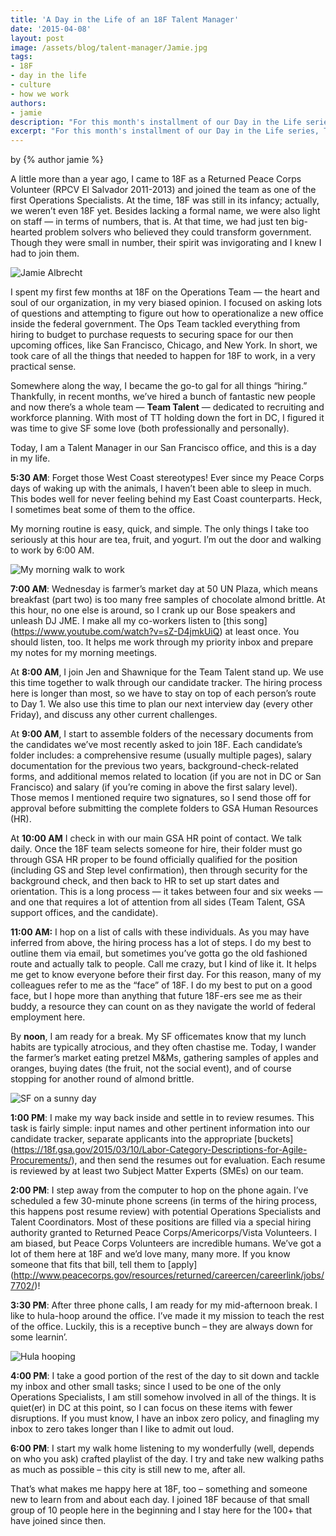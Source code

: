 ```yaml
---
title: 'A Day in the Life of an 18F Talent Manager'
date: '2015-04-08'
layout: post
image: /assets/blog/talent-manager/Jamie.jpg
tags:
- 18F
- day in the life
- culture
- how we work
authors:
- jamie
description: "For this month's installment of our Day in the Life series, Talent Manager Jamie Albrecht shares the ins and outs of her day — and her power song."
excerpt: "For this month's installment of our Day in the Life series, Talent Manager Jamie Albrecht shares the ins and outs of her day — and her power song."
---
```


<p class="authors">
  by {% author jamie %}
</p>

A little more than a year ago, I came to 18F as a Returned Peace Corps Volunteer (RPCV El Salvador 2011-2013) and joined the team as one of the first Operations Specialists. At the time, 18F was still in its infancy; actually, we weren’t even 18F yet. Besides lacking a formal name, we were also light on staff — in terms of numbers, that is. At that time, we had just ten big-hearted problem solvers who believed they could transform government. Though they were small in number, their spirit was invigorating and I knew I had to join them.

<img alt="Jamie Albrecht" src="/assets/blog/talent-manager/Jamie.jpg" class="align-left" />

I spent my first few months at 18F on the Operations Team — the heart and soul of our organization, in my very biased opinion. I focused on asking lots of questions and attempting to figure out how to operationalize a new office inside the federal government. The Ops Team tackled everything from hiring to budget to purchase requests to securing space for our then upcoming offices, like San Francisco, Chicago, and New York. In short, we took care of all the things that needed to happen for 18F to work, in a very practical sense.

Somewhere along the way, I became the go-to gal for all things “hiring.” Thankfully, in recent months, we’ve hired a bunch of fantastic new people and now there’s a whole team — **Team Talent** — dedicated to recruiting and workforce planning. With most of TT holding down the fort in DC, I figured it was time to give SF some love (both professionally and personally).

Today, I am a Talent Manager in our San Francisco office, and this is a day in my life.

**5:30 AM**: Forget those West Coast stereotypes! Ever since my Peace Corps days of waking up with the animals, I haven’t been able to sleep in much. This bodes well for never feeling behind my East Coast counterparts. Heck, I sometimes beat some of them to the office.

My morning routine is easy, quick, and simple. The only things I take too seriously at this hour are tea, fruit, and yogurt. I’m out the door and walking to work by 6:00 AM.

<img alt="My morning walk to work" src="/assets/blog/talent-manager/morningwalk.JPG" class="align-left" />

**7:00 AM**: Wednesday is farmer’s market day at 50 UN Plaza, which means breakfast (part two) is too many free samples of chocolate almond brittle. At this hour, no one else is around, so I crank up our Bose speakers and unleash DJ JME. I make all my co-workers listen to [this song] (https://www.youtube.com/watch?v=sZ-D4jmkUiQ) at least once. You should listen, too. It helps me work through my priority inbox and prepare my notes for my morning meetings.

At **8:00 AM**, I join Jen and Shawnique for the Team Talent stand up. We use this time together to walk through our candidate tracker. The hiring process here is longer than most, so we have to stay on top of each person’s route to Day 1. We also use this time to plan our next interview day (every other Friday), and discuss any other current challenges.

At **9:00 AM**, I start to assemble folders of the necessary documents from the candidates we’ve most recently asked to join 18F. Each candidate’s folder includes: a comprehensive resume (usually multiple pages), salary documentation for the previous two years, background-check-related forms, and additional memos related to location (if you are not in DC or San Francisco) and salary (if you’re coming in above the first salary level). Those memos I mentioned require two signatures, so I send those off for approval before submitting the complete folders to GSA Human Resources (HR).

At **10:00 AM** I check in with our main GSA HR point of contact. We talk daily. Once the 18F team selects someone for hire, their folder must go through GSA HR proper to be found officially qualified for the position (including GS and Step level confirmation), then through security for the background check, and then back to HR to set up start dates and orientation. This is a long process — it takes between four and six weeks — and one that requires a lot of attention from all sides (Team Talent, GSA support offices, and the candidate).

**11:00 AM:** I hop on a list of calls with these individuals. As you may have inferred from above, the hiring process has a lot of steps. I do my best to outline them via email, but sometimes you’ve gotta go the old fashioned route and actually talk to people. Call me crazy, but I kind of like it. It helps me get to know everyone before their first day. For this reason, many of my colleagues refer to me as the “face” of 18F. I do my best to put on a good face, but I hope more than anything that future 18F-ers see me as their buddy, a resource they can count on as they navigate the world of federal employment here.

By **noon**, I am ready for a break. My SF officemates know that my lunch habits are typically atrocious, and they often chastise me. Today, I wander the farmer’s market eating pretzel M&Ms, gathering samples of apples and oranges, buying dates (the fruit, not the social event), and of course stopping for another round of almond brittle.

<img alt="SF on a sunny day" src="/assets/blog/talent-manager/sfview.JPG" class="align-right" />

**1:00 PM**: I make my way back inside and settle in to review resumes. This task is fairly simple: input names and other pertinent information into our candidate tracker, separate applicants into the appropriate [buckets] (https://18f.gsa.gov/2015/03/10/Labor-Category-Descriptions-for-Agile-Procurements/), and then send the resumes out  for evaluation. Each resume is reviewed by at least two Subject Matter Experts (SMEs) on our team.

**2:00 PM**: I step away from the computer to hop on the phone again. I’ve scheduled a few 30-minute phone screens (in terms of the hiring process, this happens post resume review) with potential Operations Specialists and Talent Coordinators.  Most of these positions are filled via a special hiring authority granted to Returned Peace Corps/Americorps/Vista Volunteers. I am biased, but Peace Corps Volunteers are incredible humans. We’ve got a lot of them here at 18F and we’d love many, many more. If you know someone that fits that bill, tell them to [apply] (http://www.peacecorps.gov/resources/returned/careercen/careerlink/jobs/7702/)!

**3:30 PM**: After three phone calls, I am ready for my mid-afternoon break. I like to hula-hoop around the office. I’ve made it my mission to teach the rest of the office. Luckily, this is a receptive bunch – they are always down for some learnin’.

<img alt="Hula hooping" src="/assets/blog/talent-manager/hulahoop.JPG" class="align-left" />

**4:00 PM**: I take a good portion of the rest of the day to sit down and tackle my inbox and other small tasks; since I used to be one of the only Operations Specialists, I am still somehow involved in all of the things. It is quiet(er) in DC at this point, so I can focus on these items with fewer disruptions. If you must know, I have an inbox zero policy, and finagling my inbox to zero takes longer than I like to admit out loud.

**6:00 PM**: I start my walk home listening to my wonderfully (well, depends on who you ask) crafted playlist of the day. I try and take new walking paths as much as possible – this city is still new to me, after all.

That’s what makes me happy here at 18F, too – something and someone new to learn from and about each day. I joined 18F because of that small group of 10 people here in the beginning and I stay here for the 100+ that have joined since then.
